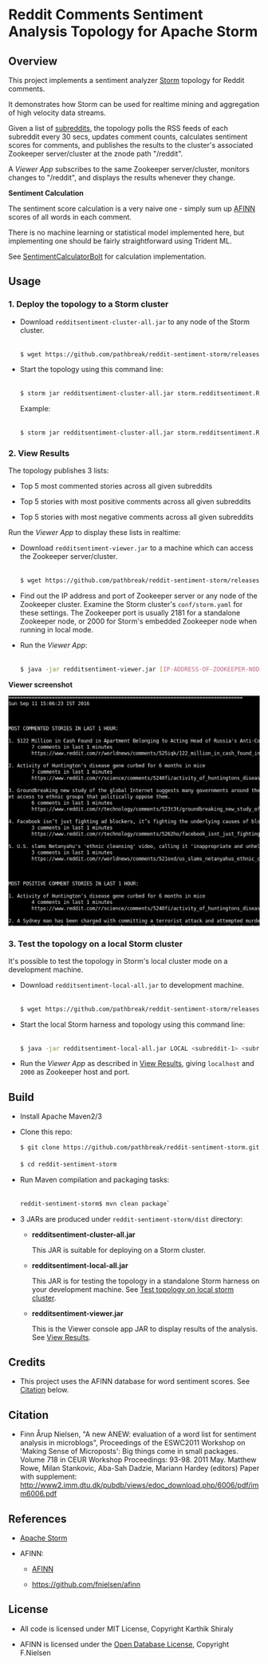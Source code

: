 # Reddit Comments Sentiment Analysis Topology for Apache Storm

## Overview

This project implements a sentiment analyzer [Storm](http://storm.apache.org/) topology for Reddit comments. 

It demonstrates how Storm can be used for realtime mining and aggregation of high velocity data streams.

Given a list of [subreddits](https://www.reddit.com/reddits/), the topology polls the RSS feeds of each subreddit
every 30 secs, updates comment counts, calculates sentiment scores for comments, and publishes the results to
the cluster's associated Zookeeper server/cluster at the znode path "/reddit". 

A _Viewer App_ subscribes to the same Zookeeper server/cluster, monitors changes to "/reddit", and displays the results
whenever they change. 


**Sentiment Calculation**
  
The sentiment score calculation is a very naive one - simply sum up 
[AFINN](http://www2.imm.dtu.dk/pubdb/views/publication_details.php?id=6010) scores 
of all words in each comment. 

There is no machine learning or statistical model implemented here, but implementing one should 
be fairly straightforward using Trident ML. 

See [SentimentCalculatorBolt](../master/src/main/java/storm/redditsentiment/SentimentCalculatorBolt.java) for 
calculation implementation.



## Usage

### 1. Deploy the topology to a Storm cluster

- Download `redditsentiment-cluster-all.jar` to any node of the Storm cluster.

	```bash
	
    $ wget https://github.com/pathbreak/reddit-sentiment-storm/releases/download/release-1.0.0/redditsentiment-cluster-all.jar

	```
	
    
   
- Start the topology using this command line:

	```bash
	
    $ storm jar redditsentiment-cluster-all.jar storm.redditsentiment.RedditSentimentTopology <subreddit-1> <subreddit-2> ...
    
	```
	
  Example:

	```bash
	
    $ storm jar redditsentiment-cluster-all.jar storm.redditsentiment.RedditSentimentTopology worldnews technology science
    
	```
	
### 2. View Results 

The topology publishes 3 lists:

- Top 5 most commented stories across all given subreddits

- Top 5 stories with most positive comments across all given subreddits

- Top 5 stories with most negative comments across all given subreddits


Run the _Viewer App_ to display these lists in realtime:

+ Download `redditsentiment-viewer.jar` to a machine which can access the Zookeeper server/cluster.

	```bash
	
    $ wget https://github.com/pathbreak/reddit-sentiment-storm/releases/download/release-1.0.0/redditsentiment-viewer.jar
    
	```
	
+ Find out the IP address and port of Zookeeper server or any node of the Zookeeper cluster.
  Examine the Storm cluster's `conf/storm.yaml` for these settings. 
  The Zookeeper port is usually 2181 for a standalone Zookeeper node, or 2000 for Storm's embedded Zookeeper node 
  when running in local mode.
  
+ Run the _Viewer App_:
	
	```bash
	
    $ java -jar redditsentiment-viewer.jar [IP-ADDRESS-OF-ZOOKEEPER-NODE] [PORT-OF-ZOOKEEPER-DAEMON]
    
	```

**Viewer screenshot**

![Viewer screenshot](screenshot.png)



### 3. Test the topology on a local Storm cluster

It's possible to test the topology in Storm's local cluster mode on a development machine.

- Download `redditsentiment-local-all.jar` to development machine.

	```bash
	
    $ wget https://github.com/pathbreak/reddit-sentiment-storm/releases/download/release-1.0.0/redditsentiment-local-all.jar
    
	```
	
    
- Start the local Storm harness and topology using this command line:

	```bash
	
    $ java -jar redditsentiment-local-all.jar LOCAL <subreddit-1> <subreddit-2> ...
    
	```
- Run the _Viewer App_ as described in [View Results](#2-view-results), giving `localhost` and `2000` as Zookeeper host and port.
 


## Build

+ Install Apache Maven2/3

+ Clone this repo:
	
	```bash
	$ git clone https://github.com/pathbreak/reddit-sentiment-storm.git
	
	$ cd reddit-sentiment-storm
	``` 

+ Run Maven compilation and packaging tasks:

	```bash

	reddit-sentiment-storm$ mvn clean package`

	```


+ 3 JARs are produced under `reddit-sentiment-storm/dist` directory:

   + **redditsentiment-cluster-all.jar**
     
     This JAR is suitable for deploying on a Storm cluster.  

   + **redditsentiment-local-all.jar**
     
     This JAR is for testing the topology in a standalone Storm harness on your development machine. See [Test topology on local storm cluster](#3-test-the-topology-on-a-local-storm-cluster).  

   + **redditsentiment-viewer.jar**
     
     This is the Viewer console app JAR to display results of the analysis.  See [View Results](#2-view-results).





## Credits

- This project uses the AFINN database for word sentiment scores. See [Citation](#citation) below. 





## Citation

+ Finn Årup Nielsen, "A new ANEW: evaluation of a word list for sentiment analysis in microblogs", Proceedings of the ESWC2011 Workshop on 'Making Sense of Microposts': Big things come in small packages. Volume 718 in CEUR Workshop Proceedings: 93-98. 2011 May. Matthew Rowe, Milan Stankovic, Aba-Sah Dadzie, Mariann Hardey (editors)
Paper with supplement: http://www2.imm.dtu.dk/pubdb/views/edoc_download.php/6006/pdf/imm6006.pdf





## References

+ [Apache Storm](http://storm.apache.org/)

+ AFINN: 

  - [AFINN](http://www2.imm.dtu.dk/pubdb/views/publication_details.php?id=6010)
  
  - https://github.com/fnielsen/afinn 




## License

- All code is licensed under MIT License, Copyright Karthik Shiraly

- AFINN is licensed under the [Open Database License](https://github.com/fnielsen/afinn/blob/master/afinn/data/LICENSE), Copyright F.Nielsen
